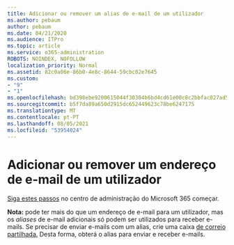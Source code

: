 ```yaml
---
title: Adicionar ou remover um alias de e-mail de um utilizador
ms.author: pebaum
author: pebaum
ms.date: 04/21/2020
ms.audience: ITPro
ms.topic: article
ms.service: o365-administration
ROBOTS: NOINDEX, NOFOLLOW
localization_priority: Normal
ms.assetid: 82c0a06e-86b0-4e8c-8644-59cbc02e7645
ms.custom:
- "9"
- "1"
ms.openlocfilehash: bd398ebe9200615044f30304b6bd4cd61e00c8c2bbfac027ad50c9f5489b1734
ms.sourcegitcommit: b5f7da89a650d2915dc652449623c78be6247175
ms.translationtype: MT
ms.contentlocale: pt-PT
ms.lasthandoff: 08/05/2021
ms.locfileid: "53954024"
---
```

# <a name="add-or-remove-an-email-address-for-a-user"></a>Adicionar ou remover um endereço de e-mail de um utilizador

[Siga estes passos](https://portal.office.com/AdminPortal/Home#/AssistedGuide/addemailoptions) no centro de administração do Microsoft 365 começar.

 **Nota:** pode ter mais do que um endereço de e-mail para um utilizador, mas os  *aliases*  de e-mail adicionais só podem ser utilizados para receber e-mails. Se precisar de enviar e-mails com um alias, crie uma caixa [de correio partilhada.](https://docs.microsoft.com/microsoft-365/admin/email/create-a-shared-mailbox) Desta forma, obterá o alias para enviar e receber e-mails.
  